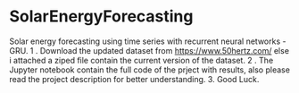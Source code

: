 # SolarEnergyForecasting
Solar energy forecasting using time series with recurrent neural networks - GRU.
1 . Download the updated dataset from https://www.50hertz.com/ else i attached a ziped file contain the current version of the dataset.
2 . The Jupyter notebook contain the full code of the prject with results, also please read the project description for better understanding.
3. Good Luck.
